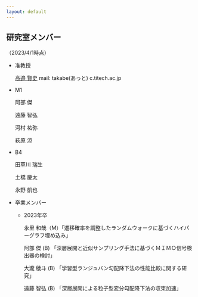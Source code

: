 ```yaml
---
layout: default
---
```


## 研究室メンバー
（2023/4/1時点）

- 准教授　

  [高邉 賢史](./takabe_main.html) mail: takabe(あっと)
  c.titech.ac.jp

- M1

  阿部 傑

  遠藤 智弘

  河村 祐弥

  萩原 涼

- B4

  田草川 瑞生

  土橋 慶太

  永野 凱也

- 卒業メンバー

  - 2023年卒

    永里 和哉（M）「遷移確率を調整したランダムウォークに基づくハイパーグラフ埋め込み」

    阿部 傑 (B) 「深層展開と近似サンプリング手法に基づくＭＩＭＯ信号検出器の検討」

    大瀧 稜斗 (B) 「学習型ランジュバン勾配降下法の性能比較に関する研究」

    遠藤 智弘 (B) 「深層展開による粒子型変分勾配降下法の収束加速」
